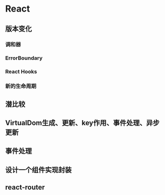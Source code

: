 # React

## 版本变化

### 调和器

### ErrorBoundary

### React Hooks

### 新的生命周期

## 潜比较

## VirtualDom生成、更新、key作用、事件处理、异步更新

## 事件处理

## 设计一个组件实现封装

## react-router